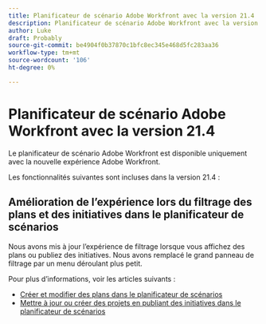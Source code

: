 ```yaml
---
title: Planificateur de scénario Adobe Workfront avec la version 21.4
description: Planificateur de scénario Adobe Workfront avec la version 21.4
author: Luke
draft: Probably
source-git-commit: be4904f0b37870c1bfc8ec345e468d5fc283aa36
workflow-type: tm+mt
source-wordcount: '106'
ht-degree: 0%

---
```


# Planificateur de scénario Adobe Workfront avec la version 21.4

Le planificateur de scénario Adobe Workfront est disponible uniquement avec la nouvelle expérience Adobe Workfront.

Les fonctionnalités suivantes sont incluses dans la version 21.4 :

## Amélioration de l’expérience lors du filtrage des plans et des initiatives dans le planificateur de scénarios

Nous avons mis à jour l’expérience de filtrage lorsque vous affichez des plans ou publiez des initiatives. Nous avons remplacé le grand panneau de filtrage par un menu déroulant plus petit.

Pour plus d’informations, voir les articles suivants :

* [Créer et modifier des plans dans le planificateur de scénarios](../../../scenario-planner/create-and-edit-plans.md)
* [Mettre à jour ou créer des projets en publiant des initiatives dans le planificateur de scénarios](../../../scenario-planner/publish-scenarios-update-projects.md)

